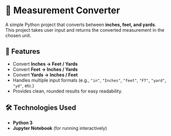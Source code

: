 # 📏 Measurement Converter

A simple Python project that converts between **inches, feet, and yards**.  
This project takes user input and returns the converted measurement in the chosen unit.

## 🚀 Features
- Convert **Inches → Feet / Yards**
- Convert **Feet → Inches / Yards**
- Convert **Yards → Inches / Feet**
- Handles multiple input formats (e.g., `"in"`, `"Inches"`, `"feet"`, `"FT"`, `"yard"`, `"yd"`, etc.)
- Provides clean, rounded results for easy readability.

## 🛠️ Technologies Used
- **Python 3**
- **Jupyter Notebook** (for running interactively)
